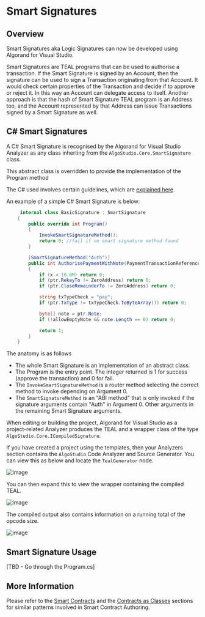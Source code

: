 # Smart Signatures

## Overview

Smart Signatures aka Logic Signatures can now be developed using Algorand for Visual Studio.

Smart Signatures are TEAL programs that can be used to authorise a transaction. If the Smart Signature is signed by an Account, then the 
signature can be used to sign a Transaction originating from that Account. It would check certain properties of the Transaction
and decide if to approve or reject it. In this way an Account can delegate access to itself. Another approach is that
the hash of Smart Signature TEAL program is an Address too, and the Account represented by that Address can issue
Transactions signed by a Smart Signature as well.

## C# Smart Signatures

A C# Smart Signature is recognised by the Algorand for Visual Studio Analyzer as any class inherting
from the ```AlgoStudio.Core.SmartSignature``` class.

This abstract class is overridden to provide the implementation of the
Program method

The C# used involves certain guidelines, which are [explained here](./CSharpGuidelines.md).

An example of a simple C# Smart Signature is below:

```csharp
     internal class BasicSignature : SmartSignature
    {
        public override int Program()
        {
            InvokeSmartSignatureMethod();
            return 0; //fail if no smart signature method found
        }

        [SmartSignatureMethod("Auth")]
        public int AuthorisePaymentWithNote(PaymentTransactionReference ptr, bool allowEmptyNote, decimal x)
        {
            if (x < 10.0M) return 0;
            if (ptr.RekeyTo != ZeroAddress) return 0;
            if (ptr.CloseRemainderTo != ZeroAddress) return 0;

            string txTypeCheck = "pay";
            if (ptr.TxType != txTypeCheck.ToByteArray()) return 0;

            byte[] note = ptr.Note;
            if (!allowEmptyNote && note.Length == 0) return 0;

            return 1;
        }
    }
```

The anatomy is as follows
- The whole Smart Signature is an implementation of an abstract class.
- The Program is the entry point. The integer returned is 1 for success (approve the transaction) and 0 for fail.
- The ``InvokeSmartSignatureMethod`` is a router method selecting the correct method to invoke depending on Argument 0.
- The ``SmartSignatureMethod`` is an "ABI method" that is only invoked if the signature arguments contain "Auth" in Argument 0. Other arguments in the remaining Smart Signature arguments.

When editing or building the project, Algorand for Visual Studio as a project-related Analyzer 
produces the TEAL and a wrapper class of the type ```AlgoStudio.Core.ICompiledSignature```.

If you have created a project using the templates, then your Analyzers
section contains the ```AlgoStudio``` Code Analyzer and Source Generator. 
You can view this as below and locate the ```TealGenerator``` node.

![image](https://user-images.githubusercontent.com/33515470/191034908-cfcae536-51fc-4ac8-8e25-e74970af58c3.png)

You can then expand this to view the wrapper containing the compiled TEAL.

![image](https://user-images.githubusercontent.com/33515470/191035041-c8a7f2f0-8a2e-4d02-854f-cd77c69d9e8f.png)

The compiled output also contains information on a running total of the opcode size.

![image](https://user-images.githubusercontent.com/33515470/191035104-24aabdaa-e490-47a4-a261-cf37dca978f0.png)



## Smart Signature Usage

[TBD - Go through the Program.cs]


## More Information

Please refer to the [Smart Contracts](../ContractDevelopment/SmartContracts.md) and the [Contracts as Classes](../ContractDevelopment/ContractsAsClasses.md) sections for similar patterns involved in Smart Contract Authoring.



